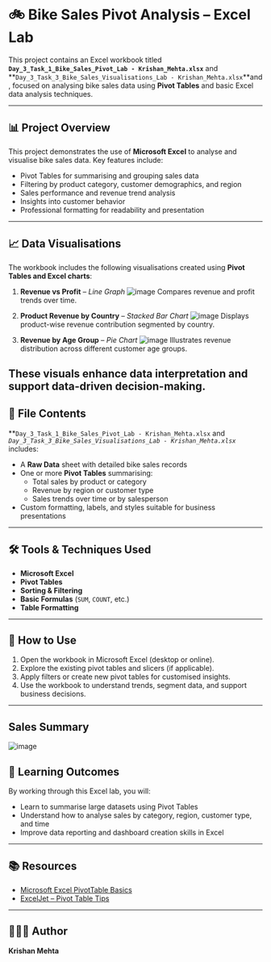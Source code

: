 # 🚲 Bike Sales Pivot Analysis – Excel Lab

This project contains an Excel workbook titled **`Day_3_Task_1_Bike_Sales_Pivot_Lab - Krishan_Mehta.xlsx`** and  **`Day_3_Task_3_Bike_Sales_Visualisations_Lab - Krishan_Mehta.xlsx`**and , focused on analysing bike sales data using **Pivot Tables** and basic Excel data analysis techniques.

---

## 📊 Project Overview

This project demonstrates the use of **Microsoft Excel** to analyse and visualise bike sales data. Key features include:

- Pivot Tables for summarising and grouping sales data  
- Filtering by product category, customer demographics, and region  
- Sales performance and revenue trend analysis  
- Insights into customer behavior  
- Professional formatting for readability and presentation  

---
## 📈 Data Visualisations

The workbook includes the following visualisations created using **Pivot Tables and Excel charts**:

1. **Revenue vs Profit** – *Line Graph*
   ![image](https://github.com/user-attachments/assets/667c9bfe-4065-4729-be28-06aafbde8767)
   Compares revenue and profit trends over time.

2. **Product Revenue by Country** – *Stacked Bar Chart*
   ![image](https://github.com/user-attachments/assets/b59f6a5e-7695-4ef0-b1cf-69f67b700f7a)
   Displays product-wise revenue contribution segmented by country.

3. **Revenue by Age Group** – *Pie Chart*
   ![image](https://github.com/user-attachments/assets/cf8c83d7-58bc-49f9-9353-e985bdaf2238)
   Illustrates revenue distribution across different customer age groups.

These visuals enhance data interpretation and support data-driven decision-making.
---

## 📁 File Contents

**`Day_3_Task_1_Bike_Sales_Pivot_Lab - Krishan_Mehta.xlsx` and *`Day_3_Task_3_Bike_Sales_Visualisations_Lab - Krishan_Mehta.xlsx`* includes:

- A **Raw Data** sheet with detailed bike sales records  
- One or more **Pivot Tables** summarising:
  - Total sales by product or category
  - Revenue by region or customer type
  - Sales trends over time or by salesperson
- Custom formatting, labels, and styles suitable for business presentations

---
## 🛠 Tools & Techniques Used

- **Microsoft Excel**
- **Pivot Tables**
- **Sorting & Filtering**
- **Basic Formulas** (`SUM`, `COUNT`, etc.)
- **Table Formatting**

---

## 🚀 How to Use

1. Open the workbook in Microsoft Excel (desktop or online).
2. Explore the existing pivot tables and slicers (if applicable).
3. Apply filters or create new pivot tables for customised insights.
4. Use the workbook to understand trends, segment data, and support business decisions.

---
## Sales Summary
![image](https://github.com/user-attachments/assets/77a92d93-6deb-4cea-a3bd-b22573fc3010)

## 🎯 Learning Outcomes

By working through this Excel lab, you will:

- Learn to summarise large datasets using Pivot Tables  
- Understand how to analyse sales by category, region, customer type, and time  
- Improve data reporting and dashboard creation skills in Excel  

---

## 📚 Resources

- [Microsoft Excel PivotTable Basics](https://support.microsoft.com/excel)
- [ExcelJet – Pivot Table Tips](https://exceljet.net/pivot-tables)

---

## 👨🏽‍💻 Author

**Krishan Mehta**







